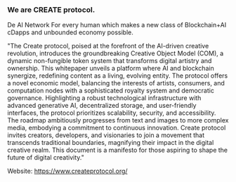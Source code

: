 ### We are CREATE protocol. 
De AI Network For every human which makes a new class of Blockchain+AI cDapps and unbounded economy possible.

"The Create protocol, poised at the forefront of the AI-driven creative revolution, introduces the groundbreaking Creative Object Model (COM), a dynamic non-fungible token system that transforms digital artistry and ownership. This whitepaper unveils a platform where AI and blockchain synergize, redefining content as a living, evolving entity. The protocol offers a novel economic model, balancing the interests of artists, consumers, and computation nodes with a sophisticated royalty system and democratic governance. Highlighting a robust technological infrastructure with advanced generative AI, decentralized storage, and user-friendly interfaces, the protocol prioritizes scalability, security, and accessibility. The roadmap ambitiously progresses from text and images to more complex media, embodying a commitment to continuous innovation. Create protocol invites creators, developers, and visionaries to join a movement that transcends traditional boundaries, magnifying their impact in the digital creative realm. This document is a manifesto for those aspiring to shape the future of digital creativity."

Website: https://www.createprotocol.org/

<!--

**Here are some ideas to get you started:**

🙋‍♀️ A short introduction - what is your organization all about?
🌈 Contribution guidelines - how can the community get involved?
👩‍💻 Useful resources - where can the community find your docs? Is there anything else the community should know?
🍿 Fun facts - what does your team eat for breakfast?
🧙 Remember, you can do mighty things with the power of [Markdown](https://docs.github.com/github/writing-on-github/getting-started-with-writing-and-formatting-on-github/basic-writing-and-formatting-syntax)
-->
